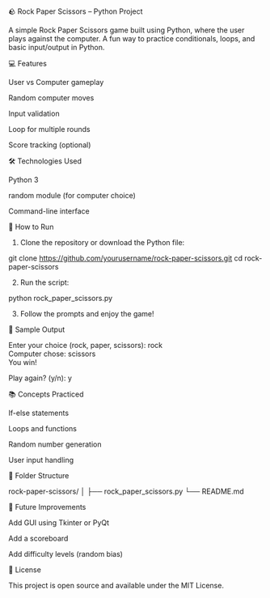 🪨 Rock Paper Scissors – Python Project

A simple Rock Paper Scissors game built using Python, where the user plays against the computer. A fun way to practice conditionals, loops, and basic input/output in Python.

💻 Features

User vs Computer gameplay

Random computer moves

Input validation

Loop for multiple rounds

Score tracking (optional)


🛠 Technologies Used

Python 3

random module (for computer choice)

Command-line interface


🚀 How to Run

1. Clone the repository or download the Python file:

git clone https://github.com/yourusername/rock-paper-scissors.git
cd rock-paper-scissors


2. Run the script:

python rock_paper_scissors.py


3. Follow the prompts and enjoy the game!



🎯 Sample Output

Enter your choice (rock, paper, scissors): rock  
Computer chose: scissors  
You win!

Play again? (y/n): y

📚 Concepts Practiced

If-else statements

Loops and functions

Random number generation

User input handling


📂 Folder Structure

rock-paper-scissors/
│
├── rock_paper_scissors.py
└── README.md

🧠 Future Improvements

Add GUI using Tkinter or PyQt

Add a scoreboard

Add difficulty levels (random bias)


📄 License

This project is open source and available under the MIT License.
